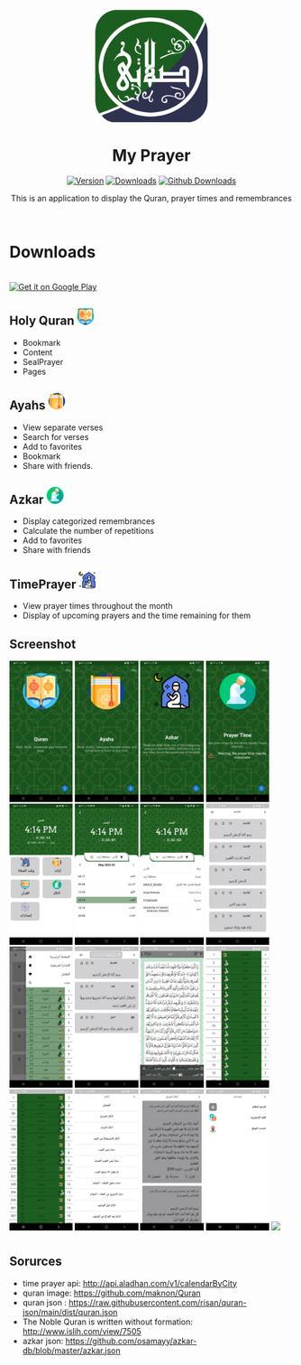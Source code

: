 <div align="center">

<img src="assets\icon\icon.png" alt='My Prayer logo' height="200em"/>
  


# My Prayer
[![Version](https://img.shields.io/github/v/release/colonal/My-Prayer?include_prereleases&sort=semver)](https://github.com/colonal/My-Prayer/releases/latest)
[![Downloads](https://PlayBadges.pavi2410.me/badge/downloads?id=codes.colonal.myPrayer)](https://play.google.com/store/apps/details?id=codes.colonal.myPrayer)
[![Github Downloads](https://img.shields.io/github/downloads/colonal/My-Prayer/total?logo=Github)](https://github.com/colonal/My-Prayer/releases)
  
This is an application to display the Quran, prayer times and remembrances
<div align="left">
  
  <br>
  
  



  
  # Downloads
  <br>
  <a href='https://play.google.com/store/apps/details?id=codes.colonal.myPrayer&pcampaignid=pcampaignidMKT-Other-global-all-co-prtnr-py-PartBadge-Mar2515-1'><img alt='Get it on Google Play' src='https://play.google.com/intl/en_us/badges/static/images/badges/en_badge_web_generic.png', style="width:300px;height:100px;"/></a>
  
  
  
  ## Holy Quran <img src="assets/images/qoran.png" alt='Quran' height="30em"/>
  * Bookmark
  * Content
  * SealPrayer
  * Pages
  
  ## Ayahs <img src="assets/images/ayah.png" alt='Ayahs' height="30em"/>
  * View separate verses 
  * Search for verses 
  * Add to favorites 
  * Bookmark 
  * Share with friends.
  
  ## Azkar <img src="assets/images/prayer.png" alt='Azkar' height="30em"/>
  * Display categorized remembrances
  * Calculate the number of repetitions
  * Add to favorites
  * Share with friends
  
  ## TimePrayer <img src="assets/images/pray.png" alt='TimePrayer' height="30em"/>
  * View prayer times throughout the month
  * Display of upcoming prayers and the time remaining for them
  
  ## Screenshot
  <img src="screenshot/1.jpg" height="250em" /> <img src="screenshot/2.jpg" height="250em" />
  <img src="screenshot/3.jpg" height="250em" /> <img src="screenshot/4.jpg" height="250em" />
  <img src="screenshot/5.jpg" height="250em" /> <img src="screenshot/6.jpg" height="250em" />
  <img src="screenshot/7.jpg" height="250em" /> <img src="screenshot/8.jpg" height="250em" />
  <img src="screenshot/9.jpg" height="250em" /> <img src="screenshot/10.jpg" height="250em" />
  <img src="screenshot/11.jpg" height="250em" /> <img src="screenshot/12.jpg" height="250em" />
  <img src="screenshot/13.jpg" height="250em" /> <img src="screenshot/14.jpg" height="250em" />
  <img src="screenshot/15.jpg" height="250em" /> <img src="screenshot/16.jpg" height="250em" />
  <img src="screenshot/17.jpg" height="250em" />
  #
  ## Sorurces
  * time prayer api: http://api.aladhan.com/v1/calendarByCity
  * quran image: https://github.com/maknon/Quran
  * quran json : https://raw.githubusercontent.com/risan/quran-json/main/dist/quran.json
  * The Noble Quran is written without formation: http://www.islih.com/view/7505
  * azkar json: https://github.com/osamayy/azkar-db/blob/master/azkar.json
  
